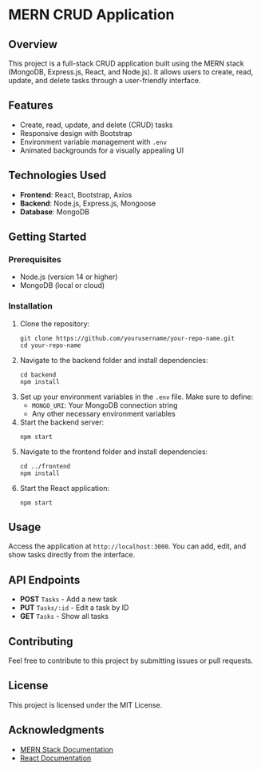 

<h1>MERN CRUD Application</h1>

<h2>Overview</h2>
<p>
    This project is a full-stack CRUD application built using the MERN stack (MongoDB, Express.js, React, and Node.js). It allows users to create, read, update, and delete tasks through a user-friendly interface.
</p>

<h2>Features</h2>
<ul>
    <li>Create, read, update, and delete (CRUD) tasks</li>
    <li>Responsive design with Bootstrap</li>
    <li>Environment variable management with <code>.env</code></li>
    <li>Animated backgrounds for a visually appealing UI</li>
</ul>

<h2>Technologies Used</h2>
<ul>
    <li><strong>Frontend</strong>: React, Bootstrap, Axios</li>
    <li><strong>Backend</strong>: Node.js, Express.js, Mongoose</li>
    <li><strong>Database</strong>: MongoDB</li>
</ul>

<h2>Getting Started</h2>

<h3>Prerequisites</h3>
<ul>
    <li>Node.js (version 14 or higher)</li>
    <li>MongoDB (local or cloud)</li>
</ul>

<h3>Installation</h3>
<ol>
    <li>Clone the repository:
        <pre><code>git clone https://github.com/yourusername/your-repo-name.git
cd your-repo-name</code></pre>
    </li>
    <li>Navigate to the backend folder and install dependencies:
        <pre><code>cd backend
npm install</code></pre>
    </li>
    <li>Set up your environment variables in the <code>.env</code> file. Make sure to define:
        <ul>
            <li><code>MONGO_URI</code>: Your MongoDB connection string</li>
            <li>Any other necessary environment variables</li>
        </ul>
    </li>
    <li>Start the backend server:
        <pre><code>npm start</code></pre>
    </li>
    <li>Navigate to the frontend folder and install dependencies:
        <pre><code>cd ../frontend
npm install</code></pre>
    </li>
    <li>Start the React application:
        <pre><code>npm start</code></pre>
    </li>
</ol>

<h2>Usage</h2>
<p>
    Access the application at <code>http://localhost:3000</code>. You can add, edit, and show tasks directly from the interface.
</p>

<h2>API Endpoints</h2>
<ul>
    <li><strong>POST</strong> <code>Tasks</code> - Add a new task</li>
    <li><strong>PUT</strong> <code>Tasks/:id</code> - Edit a task by ID</li>
    <li><strong>GET</strong> <code>Tasks</code> - Show all tasks</li>
</ul>

<h2>Contributing</h2>
<p>
    Feel free to contribute to this project by submitting issues or pull requests.
</p>

<h2>License</h2>
<p>
    This project is licensed under the MIT License.
</p>

<h2>Acknowledgments</h2>
<ul>
    <li><a href="https://www.mongodb.com/mern-stack">MERN Stack Documentation</a></li>
    <li><a href="https://reactjs.org/docs/getting-started.html">React Documentation</a></li>
</ul>

